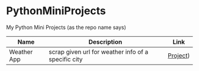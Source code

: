 # PythonMiniProjects
My Python Mini Projects (as the repo name says)

| Name | Description | Link |
| --- | --- | --- |
| Weather App | scrap given url for weather info of a specific city | [Project](https://github.com/Haj4li/PythonMiniProjects/tree/main/WeatherApp))

